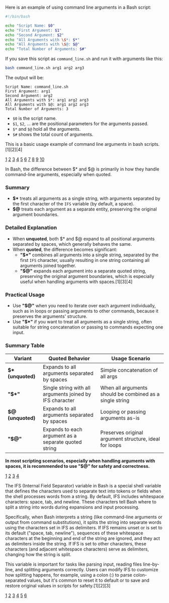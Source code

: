 Here is an example of using command line arguments in a Bash script:

```bash
#!/bin/bash

echo "Script Name: $0"
echo "First Argument: $1"
echo "Second Argument: $2"
echo "All Arguments with \$*: $*"
echo "All Arguments with \$@: $@"
echo "Total Number of Arguments: $#"
```

If you save this script as `command_line.sh` and run it with arguments like this:

```bash
bash command_line.sh arg1 arg2 arg3
```

The output will be:

```
Script Name: command_line.sh
First Argument: arg1
Second Argument: arg2
All Arguments with $*: arg1 arg2 arg3
All Arguments with $@: arg1 arg2 arg3
Total Number of Arguments: 3
```

- `$0` is the script name.
- `$1`, `$2`, ... are the positional parameters for the arguments passed.
- `$*` and `$@` hold all the arguments.
- `$#` shows the total count of arguments.

This is a basic usage example of command line arguments in bash scripts.[1][2][4]

[1](https://www.windmill.dev/blog/bash-scripts-arguments)
[2](https://codedamn.com/news/linux/how-to-use-command-line-arguments-in-bash-scripts)
[3](https://stackoverflow.com/questions/192249/how-do-i-parse-command-line-arguments-in-bash)
[4](https://notes.kodekloud.com/docs/Advanced-Bash-Scripting/Refresher/Command-Line-Arguments)
[5](https://phoenixnap.com/kb/bash-read) [6](https://www.youtube.com/watch?v=Xe0BbRu06Jw)
[7](https://www.baeldung.com/linux/use-command-line-arguments-in-bash-script)
[8](https://how-to.fandom.com/wiki/How_to_read_command_line_arguments_in_a_bash_script)
[9](https://www.redhat.com/en/blog/arguments-options-bash-scripts) [10](https://refine.dev/blog/bash-script-arguments/)

In Bash, the difference between $\* and $@ is primarily in how they handle command-line arguments, especially when quoted.

### Summary

- **$\*** treats all arguments as a single string, with arguments separated by the first character of the `IFS` variable (by
  default, a space).
- **$@** treats each argument as a separate entity, preserving the original argument boundaries.

### Detailed Explanation

- When **unquoted**, both $\* and $@ expand to all positional arguments separated by spaces, which generally behaves the
  same.
- When **quoted**, the difference becomes significant:
  - **"$\*"** combines all arguments into a single string, separated by the first `IFS` character, usually resulting in one
    string containing all arguments joined together.
  - **"$@"** expands each argument into a separate quoted string, preserving the original argument boundaries, which is
    especially useful when handling arguments with spaces.[1][3][4]

### Practical Usage

- Use **"$@"** when you need to iterate over each argument individually, such as in loops or passing arguments to other
  commands, because it preserves the arguments' structure.
- Use **"$\*"** if you want to treat all arguments as a single string, often suitable for string concatenation or passing to
  commands expecting one input.

### Summary Table

| Variant            | Quoted Behavior                                          | Usage Scenario                                           |
| ------------------ | -------------------------------------------------------- | -------------------------------------------------------- |
| **$\* (unquoted)** | Expands to all arguments separated by spaces             | Simple concatenation of all args                         |
| **"$\*"**          | Single string with all arguments joined by IFS character | When all arguments should be combined as a single string |
| **$@ (unquoted)**  | Expands to all arguments separated by spaces             | Looping or passing arguments as-is                       |
| **"$@"**           | Expands to each argument as a separate quoted string     | Preserves original argument structure, ideal for loops   |

**In most scripting scenarios, especially when handling arguments with spaces, it is recommended to use **"$@"** for safety
and correctness.**

[1](https://www.baeldung.com/linux/dollar-star-at) [2](https://www.youtube.com/watch?v=qZcT4VfF5lM)
[3](https://stackoverflow.com/questions/2761723/what-is-the-difference-between-and-in-shell-scripts)
[4](https://www.reddit.com/r/bash/comments/ezpom1/vs/)

The IFS (Internal Field Separator) variable in Bash is a special shell variable that defines the characters used to separate
text into tokens or fields when the shell processes words from a string. By default, IFS includes whitespace characters:
space, tab, and newline. These characters tell Bash where to split a string into words during expansions and input
processing.

Specifically, when Bash interprets a string (like command-line arguments or output from command substitutions), it splits the
string into separate words using the characters set in IFS as delimiters. If IFS remains unset or is set to its default
("space, tab, newline"), sequences of these whitespace characters at the beginning and end of the string are ignored, and
they act as delimiters inside the string. If IFS is set to other characters, these characters (and adjacent whitespace
characters) serve as delimiters, changing how the string is split.

This variable is important for tasks like parsing input, reading files line-by-line, and splitting arguments correctly. Users
can modify IFS to customize how splitting happens, for example, using a colon (:) to parse colon-separated values, but it's
common to reset it to default or to save and restore original values in scripts for safety.[1][2][3]

[1](https://en.wikipedia.org/wiki/Input_Field_Separators)
[2](https://delightlylinux.wordpress.com/2020/02/16/bash-ifs-what-is-the-internal-field-separator/)
[3](https://tldp.org/LDP/abs/html/internalvariables.html)
[4](https://stackoverflow.com/questions/74072715/how-to-use-internal-field-separator-correctly)
[5](https://www.baeldung.com/linux/ifs-shell-variable)
[6](https://gist.github.com/magnetikonline/5172b4dafcdc079f28e60f512528c8a6)
